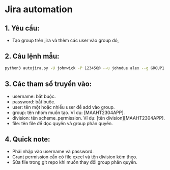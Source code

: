# Jira automation

## 1. Yêu cầu: 

- Tạo group trên jira và thêm các user vào group đó, 

## 2. Câu lệnh mẫu:

~~~bash
python3 autojira.py -U johnwick -P 123456@ --u johndue alex --g GROUP1 --f myfile --d [TN]
~~~

## 3. Các tham số truyền vào:

- username: bắt buộc.
- password: bắt buộc.
- user: tên một hoặc nhiều user để add vào group.
- group: tên nhóm muốn tạo. Ví dụ: [MAAHT2304APP].
- division: tên scheme_permission. Ví dụ: [tên division][MAAHT2304APP].
- file: tên file để đọc quyền và group phân quyền.

## 4. Quick note:

- Phải nhập vào username và password.
- Grant permission cần có file excel và tên division kèm theo.
- Sửa file trong git repo khi muốn thay đổi group phân quyền.
